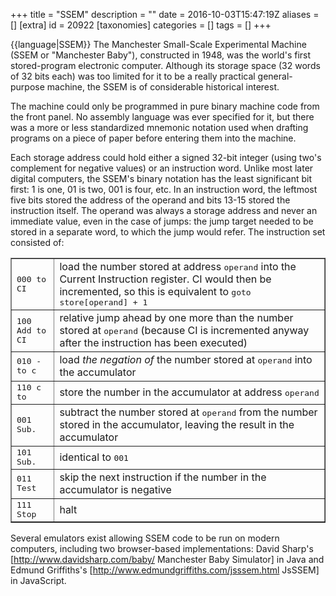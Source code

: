 +++
title = "SSEM"
description = ""
date = 2016-10-03T15:47:19Z
aliases = []
[extra]
id = 20922
[taxonomies]
categories = []
tags = []
+++

{{language|SSEM}}
The Manchester Small-Scale Experimental Machine (SSEM or "Manchester Baby"), constructed in 1948, was the world's first stored-program electronic computer. Although its storage space (32 words of 32 bits each) was too limited for it to be a really practical general-purpose machine, the SSEM is of considerable historical interest.

The machine could only be programmed in pure binary machine code from the front panel. No assembly language was ever specified for it, but there was a more or less standardized mnemonic notation used when drafting programs on a piece of paper before entering them into the machine.

Each storage address could hold either a signed 32-bit integer (using two's complement for negative values) or an instruction word. Unlike most later digital computers, the SSEM's binary notation has the least significant bit first: 1 is one, 01 is two, 001 is four, etc. In an instruction word, the leftmost five bits stored the address of the operand and bits 13-15 stored the instruction itself. The operand was always a storage address and never an immediate value, even in the case of jumps: the jump target needed to be stored in a separate word, to which the jump would refer. The instruction set consisted of:
<table border=1>
<tr>
<td><tt>000 <operand> to CI</tt></td><td>load the number stored at address <tt>operand</tt> into the Current Instruction register. CI would then be incremented, so this is equivalent to <tt>goto store[operand] + 1</tt></td>
</tr>
<tr>
<td><tt>100 Add <operand> to CI</tt></td><td>relative jump ahead by one more than the number stored at <tt>operand</tt> (because CI is incremented anyway after the instruction has been executed)</td>
</tr>
<tr>
<td><tt>010 -<operand> to c</tt></td><td>load <i>the negation of</i> the number stored at <tt>operand</tt> into the accumulator</td>
</tr>
<tr>
<td><tt>110 c to <operand></tt></td><td>store the number in the accumulator at address <tt>operand</tt></td>
</tr>
<tr>
<td><tt>001 Sub. <operand></tt></td><td>subtract the number stored at <tt>operand</tt> from the number stored in the accumulator, leaving the result in the accumulator</td>
</tr>
<tr>
<td><tt>101 Sub. <operand></tt></td><td>identical to <tt>001</tt></td>
</tr>
<tr>
<td><tt>011 Test</tt></td><td>skip the next instruction if the number in the accumulator is negative</td>
</tr>
<tr>
<td><tt>111 Stop</tt></td><td>halt</td>
</tr>
</table>


Several emulators exist allowing SSEM code to be run on modern computers, including two browser-based implementations: David Sharp's [http://www.davidsharp.com/baby/ Manchester Baby Simulator] in Java and Edmund Griffiths's [http://www.edmundgriffiths.com/jsssem.html JsSSEM] in JavaScript.
